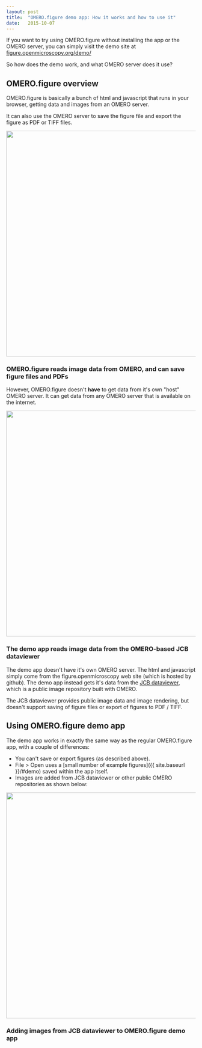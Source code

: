 ```yaml
---
layout: post
title:  "OMERO.figure demo app: How it works and how to use it"
date:   2015-10-07
---
```


If you want to try using OMERO.figure without installing the app or the OMERO server,
you can simply visit the demo site at [figure.openmicroscopy.org/demo/](http://figure.openmicroscopy.org/demo/)

So how does the demo work, and what OMERO server does it use?

<h2>OMERO.figure overview</h2>

OMERO.figure is basically a bunch of html and javascript that runs in your browser, getting
data and images from an OMERO server.

It can also use the OMERO server to save the figure file and export the figure as PDF or TIFF files.


<div class="panel panel-default">
  <div class="panel-body" style="padding:0; text-align: center">
    <img src="{{ site.baseurl }}/images/blog-omero-figure.png" style="width:600px"/>
  </div>
  <div class="panel-heading">
    <h3 class="panel-title">OMERO.figure reads image data from OMERO, and can save figure files and PDFs</h3>
  </div>
</div>

However, OMERO.figure doesn't **have** to get data from it's own "host" OMERO server. It
can get data from any OMERO server that is available on the internet.

<div class="panel panel-default">
  <div class="panel-body" style="padding:0; text-align: center">
    <img src="{{ site.baseurl }}/images/blog-demo-figure.png" style="width:600px"/>
  </div>
  <div class="panel-heading">
    <h3 class="panel-title">The demo app reads image data from the OMERO-based JCB dataviewer</h3>
  </div>
</div>

The demo app doesn't have it's own OMERO server. The html and javascript simply come from the 
figure.openmicroscopy web site (which is hosted by github). The demo app instead
gets it's data from the [JCB dataviewer](http://jcb-dataviewer.rupress.org/), which is a public
image repository built with OMERO.

The JCB dataviewer provides public image data and image rendering, but doesn't support saving
of figure files or export of figures to PDF / TIFF.

<h2>Using OMERO.figure demo app</h2>

The demo app works in exactly the same way as the regular OMERO.figure app, with a couple of differences:

 - You can't save or export figures (as described above).
 - File > Open uses a [small number of example figures]({{ site.baseurl }}/#demo) saved within the app itself.
 - Images are added from JCB dataviewer or other public OMERO repositories as shown below:

<div class="panel panel-default">
  <div class="panel-body" style="padding:0; text-align: center">
    <img src="{{ site.baseurl }}/images/demo_add_images.png" style="width:600px"/>
  </div>
  <div class="panel-heading">
    <h3 class="panel-title">Adding images from JCB dataviewer to OMERO.figure demo app</h3>
  </div>
</div>


